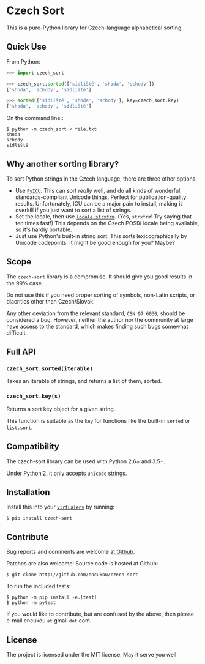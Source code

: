 Czech Sort
==========

This is a pure-Python library for Czech-language alphabetical sorting.


Quick Use
---------

From Python:

```python
>>> import czech_sort

>>> czech_sort.sorted(['sídliště', 'shoda', 'schody'])
['shoda', 'schody', 'sídliště']

>>> sorted(['sídliště', 'shoda', 'schody'], key=czech_sort.key)
['shoda', 'schody', 'sídliště']
```

On the command line::

```console
$ python -m czech_sort < file.txt
shoda
schody
sídliště
```

Why another sorting library?
----------------------------

To sort Python strings in the Czech language, there are three other options:

* Use [`PyICU`]. This can sort *really* well, and do all kinds of wonderful,
  standards-compliant Unicode things. Perfect for publication-quality results.
  Unfortunately, ICU can be a major pain to install, making it overkill if you
  just want to sort a list of strings.
* Set the locale, then use [`locale.strxfrm`].
  (Yes, `strxfrm`! Try saying that ten times fast!)
  This depends on the Czech POSIX locale being available, so it's hardly
  portable.
* Just use Python's built-in string sort. This sorts lexicographically by
  Unicode codepoints. It might be good enough for you? Maybe?

[`PyICU`]: https://pypi.python.org/pypi/PyICU
[`locale.strxfrm`]: https://docs.python.org/3/library/locale.html#locale.strxfrm

Scope
-----

The `czech-sort` library is a compromise. It should give you good results in
the 99% case.

Do not use this if you need proper sorting of symbols, non-Latin scripts,
or diacritics other than Czech/Slovak.

Any other deviation from the relevant standard, `ČSN 97 6030`, should be
considered a bug. However, neither the author nor the community at large
have access to the standard, which makes finding such bugs somewhat difficult.


Full API
---------

### `czech_sort.sorted(iterable)`

 Takes an iterable of strings, and returns a list of them, sorted.

### `czech_sort.key(s)`

 Returns a sort key object for a given string.

 This function is suitable as the `key` for functions like the built-in
 `sorted` or `list.sort`.


Compatibility
-------------

The czech-sort library can be used with Python 2.6+ and 3.5+.

Under Python 2, it only accepts `unicode` strings.


Installation
------------

Install this into your [`virtualenv`] by running:

```console
$ pip install czech-sort
```

[`virtualenv`]: https://docs.python.org/3/library/venv.html


Contribute
----------

Bug reports and comments are welcome [at Github][issues].

[issues]: http://github.com/encukou/czech-sort/issues/new

Patches are also welcome! Source code is hosted at Github:

```console
$ git clone http://github.com/encukou/czech-sort
```

To run the included tests:

```console
$ python -m pip install -e.[test]
$ python -m pytest
```

If you would like to contribute, but are confused by the above,
then please e-mail encukou `at` gmail `dot` com.


License
-------

The project is licensed under the MIT license. May it serve you well.
